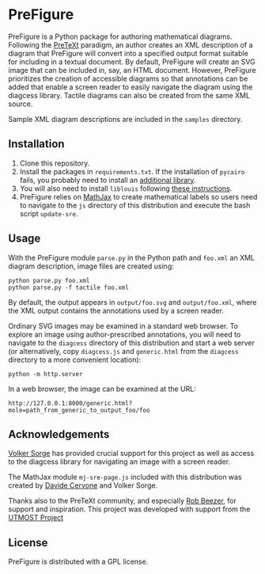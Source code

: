 # PreFigure

PreFigure is a Python package for authoring mathematical diagrams.  Following the [PreTeXt](https://pretextbook.org/) paradigm, an author creates an XML description of a diagram that PreFigure will convert into a specified output format suitable for including in a textual document.  By default, PreFigure will create an SVG image that can be included in, say, an HTML document. However, PreFigure prioritizes the creation of accessible diagrams so that annotations can be added that enable a screen reader to easily navigate the diagram using the diagcess library.  Tactile diagrams can also be created from the same XML source.

Sample XML diagram descriptions are included in the `samples` directory.

## Installation

1. Clone this repository.
2. Install the packages in `requirements.txt`.  If the installation of `pycairo` fails, you probably need to install an [additional library](https://pycairo.readthedocs.io/en/latest/getting_started.html).
3. You will also need to install `liblouis` following [these instructions](https://liblouis.io/downloads/).  
4. PreFigure relies on [MathJax](https://www.mathjax.org/) to create mathematical labels so users need to navigate to the `js` directory of this distribution and execute the bash script `update-sre`.

## Usage

With the PreFigure module `parse.py` in the Python path and `foo.xml` an XML diagram description, image files are created using:

```
python parse.py foo.xml
python parse.py -f tactile foo.xml
```
By default, the output appears in `output/foo.svg` and `output/foo.xml`, where the XML output contains the annotations used by a screen reader.

Ordinary SVG images may be examined in a standard web browser.  To explore an image using author-prescribed annotations, you will need to navigate to the `diagcess` directory of this distribution and start a web server (or alternatively, copy `diagcess.js` and `generic.html` from the `diagcess` directory to a more convenient location):

```
python -m http.server
```
In a web browser, the image can be examined at the URL:

```
http://127.0.0.1:8000/generic.html?mole=path_from_generic_to_output_foo/foo
```
## Acknowledgements

[Volker Sorge](https://www.birmingham.ac.uk/staff/profiles/computer-science/academic-staff/sorge-volker) has provided crucial support for this project as well as access to the diagcess library for navigating an image with a screen reader.

The MathJax module `mj-sre-page.js` included with this distribution was created by [Davide Cervone](https://www.math.union.edu/~dpvc/) and Volker Sorge.

Thanks also to the PreTeXt community, and especially [Rob Beezer](http://buzzard.ups.edu/), for support and inspiration.  This project was developed with support from the [UTMOST Project](https://utmost.aimath.org/)

## License

PreFigure is distributed with a GPL license.
